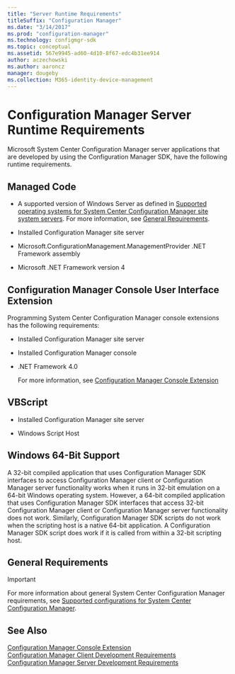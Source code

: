 ```yaml
---
title: "Server Runtime Requirements"
titleSuffix: "Configuration Manager"
ms.date: "3/14/2017"
ms.prod: "configuration-manager"
ms.technology: configmgr-sdk
ms.topic: conceptual
ms.assetid: 567e9945-ad60-4d10-8f67-edc4b31ee914
author: aczechowski
ms.author: aaroncz
manager: dougeby
ms.collection: M365-identity-device-management
---
```

# Configuration Manager Server Runtime Requirements
Microsoft System Center Configuration Manager server applications that are developed by using the Configuration Manager SDK, have the following runtime requirements.  

## Managed Code  

-   A supported version of Windows Server as defined in [Supported operating systems for System Center Configuration Manager site system servers](https://docs.microsoft.com/sccm/core/plan-design/configs/supported-operating-systems-for-site-system-servers). For more information, see [General Requirements](#general-requirements).

-   Installed Configuration Manager site server  

-   Microsoft.ConfigurationManagement.ManagementProvider .NET Framework assembly  

-   Microsoft .NET Framework version 4  

## Configuration Manager Console User Interface Extension  
 Programming System Center Configuration Manager console extensions has the following requirements:  

- Installed Configuration Manager site server  

- Installed Configuration Manager console  

- .NET Framework 4.0  

  For more information, see [Configuration Manager Console Extension](../../../develop/core/servers/console/console-extension.md)  

## VBScript  

-   Installed Configuration Manager site server  

-   Windows Script Host  

## Windows 64-Bit Support  
 A 32-bit compiled application that uses Configuration Manager SDK interfaces to access Configuration Manager client or Configuration Manager server functionality works when it runs in 32-bit emulation on a 64-bit Windows operating system. However, a 64-bit compiled application that uses Configuration Manager SDK interfaces that access 32-bit Configuration Manager client or Configuration Manager server functionality does not work. Similarly, Configuration Manager SDK scripts do not work when the scripting host is a native 64-bit application. A Configuration Manager SDK script does work if it is called from within a 32-bit scripting host.  

## General Requirements  

> [!IMPORTANT]
>  For more information about general System Center Configuration Manager requirements, see [Supported configurations for System Center Configuration Manager](https://docs.microsoft.com/sccm/core/plan-design/configs/supported-configurations).  

## See Also  
 [Configuration Manager Console Extension](../../../develop/core/servers/console/console-extension.md)   
 [Configuration Manager Client Development Requirements](../../../develop/core/reqs/client-development-requirements.md)   
 [Configuration Manager Server Development Requirements](../../../develop/core/reqs/server-development-requirements.md)

